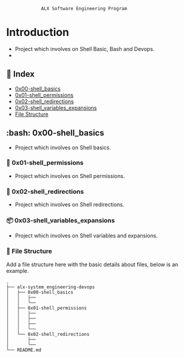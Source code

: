     		     ALX Software Engineering Program

# Introduction
- Project which involves on Shell Basic, Bash and Devops.
- 

## :ledger: Index

- [0x00-shell_basics](#bash-0x00-shell_basics)
- [0x01-shell_permissions](#shell-0x01-shell_permissions)
- [0x02-shell_redirections](#shell-0x02-shell_redirections)
- [0x03-shell_variables_expansions](#package-0x03-shell_variables_expansions)
- [File Structure](#file_folder-file-structure)

##  :bash: 0x00-shell_basics
- Project which involves on Shell basics.

###  :shell: 0x01-shell_permissions
- Project which involves on Shell permissions.

###  :shell: 0x02-shell_redirections
- Project which involves on Shell redirections.

###  :package: 0x03-shell_variables_expansions
- Project which involves on Shell variables and expansions.

###  :file_folder: File Structure
Add a file structure here with the basic details about files, below is an example.

```
.
├── alx-system_engineering-devops
│   ├── 0x00-shell_basics
│   │   ├── 
│   │   └── 
│   ├── 0x01-shell_permissions
│   │   ├──
│   │   ├── 
│   │   ├── 
│   │   └── 
│   └── 0x02-shell_redirections
│       ├── 
│       └──
└── README.md
